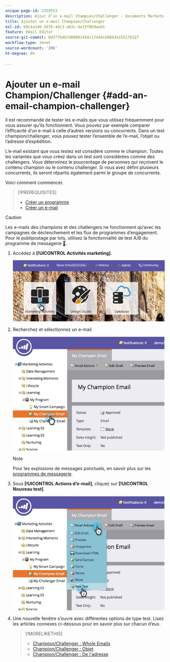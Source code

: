 ```yaml
---
unique-page-id: 2359553
description: Ajout d’un e-mail Champion/Challenger - Documents Marketo - Documentation du produit
title: Ajouter un e-mail Champion/Challenger
exl-id: 69c4a146-5d76-44c3-a63c-4e15f8b9aeb1
feature: Email Editor
source-git-commit: 0d37fbdb7d08901458c1744dc68893e155176327
workflow-type: tm+mt
source-wordcount: '206'
ht-degree: 0%

---
```


# Ajouter un e-mail Champion/Challenger {#add-an-email-champion-challenger}

Il est recommandé de tester les e-mails que vous utilisez fréquemment pour vous assurer qu’ils fonctionnent. Vous pouvez par exemple comparer l’efficacité d’un e-mail à celle d’autres versions ou concurrents. Dans un test champion/challenger, vous pouvez tester l’ensemble de l’e-mail, l’objet ou l’adresse d’expédition.

L’e-mail existant que vous testez est considéré comme le champion. Toutes les variantes que vous créez dans un test sont considérées comme des challengers. Vous déterminez le pourcentage de personnes qui reçoivent le contenu champion ou le contenu challenger. Si vous avez défini plusieurs concurrents, ils seront répartis également parmi le groupe de concurrents.

Voici comment commencer.

>[!PREREQUISITES]
>
>* [Créer un programme](/help/marketo/product-docs/core-marketo-concepts/programs/creating-programs/create-a-program.md)
>* [Créer un e-mail](/help/marketo/product-docs/email-marketing/general/creating-an-email/create-an-email.md)

>[!CAUTION]
>
>Les e-mails des champions et des challengers ne fonctionnent qu’avec les campagnes de déclenchement et les flux de programmes d’engagement. Pour le publipostage par lots, utilisez la fonctionnalité de test A/B du programme de messagerie [&#128279;](/help/marketo/product-docs/email-marketing/email-programs/email-program-actions/email-test-a-b-test/add-an-a-b-test.md).

1. Accédez à **[!UICONTROL Activités marketing]**.

   ![](assets/login-marketing-activities.png)

1. Recherchez et sélectionnez un e-mail.

   ![](assets/champion1.jpg)

   >[!NOTE]
   >
   >Pour les explosions de messages ponctuels, en savoir plus sur les [programmes de messagerie](/help/marketo/product-docs/email-marketing/email-programs/creating-an-email-program/create-an-email-program.md).

1. Sous **[!UICONTROL Actions d’e-mail]**, cliquez sur **[!UICONTROL Nouveau test]**.

   ![](assets/chmapion2.jpg)

1. Une nouvelle fenêtre s’ouvre avec différentes options de type test. Lisez les articles connexes ci-dessous pour en savoir plus sur chacun d’eux.

   >[!MORELIKETHIS]
   >
   >* [Champion/Challenger : Whole Emails](/help/marketo/product-docs/email-marketing/general/functions-in-the-editor/email-tests-champion-challenger/champion-challenger-whole-emails.md)
   >* [Champion/Challenger : Objet ](/help/marketo/product-docs/email-marketing/general/functions-in-the-editor/email-tests-champion-challenger/champion-challenger-subject-line.md)
   >* [Champion/Challenger : De l&#39;adresse ](/help/marketo/product-docs/email-marketing/general/functions-in-the-editor/email-tests-champion-challenger/champion-challenger-from-address.md)
